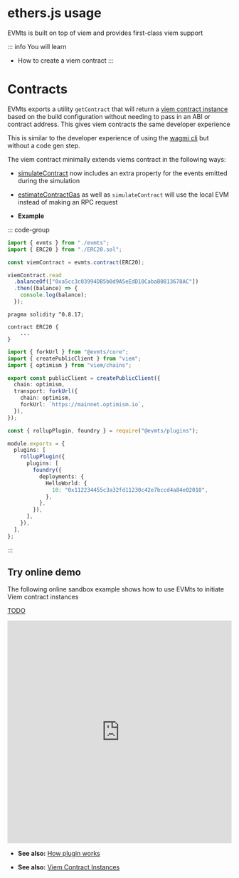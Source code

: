 # ethers.js usage

EVMts is built on top of viem and provides first-class viem support

::: info You will learn

- How to create a viem contract
  :::

# Contracts

EVMts exports a utility `getContract` that will return a [viem contract instance](https://viem.sh/docs/contract/getContract.html) based on the build configuration without needing to pass in an ABI or contract address. This gives viem contracts the same developer experience

This is similar to the developer experience of using the [wagmi cli](https://wagmi.sh/cli/getting-started) but without a code gen step.

The viem contract minimally extends viems contract in the following ways:

- [simulateContract](https://viem.sh/docs/contract/simulateContract.html) now includes an extra property for the events emitted during the simulation
- [estimateContractGas](https://viem.sh/docs/contract/estimateContractGas.html) as well as `simulateContract` will use the local EVM instead of making an RPC request

- **Example**

::: code-group

```ts [example.ts]
import { evmts } from "./evmts";
import { ERC20 } from "./ERC20.sol";

const viemContract = evmts.contract(ERC20);

viemContract.read
  .balanceOf(["0xa5cc3c03994DB5b0d9A5eEdD10CabaB0813678AC"])
  .then((balance) => {
    console.log(balance);
  });
```

```solidity [ERC20.sol]
pragma solidity ^0.8.17;

contract ERC20 {
    ...
}
```

```ts [evmts.ts]
import { forkUrl } from "@evmts/core";
import { createPublicClient } from "viem";
import { optimism } from "viem/chains";

export const publicClient = createPublicClient({
  chain: optimism,
  transport: forkUrl({
    chain: optimism,
    forkUrl: `https://mainnet.optimism.io`,
  }),
});
```

```ts [vite.config.ts]
const { rollupPlugin, foundry } = require("@evmts/plugins");

module.exports = {
  plugins: [
    rollupPlugin({
      plugins: [
        foundry({
          deployments: {
            HelloWorld: {
              10: "0x112234455c3a32fd11230c42e7bccd4a84e02010",
            },
          },
        }),
      ],
    }),
  ],
};
```

:::

## Try online demo

The following online sandbox example shows how to use EVMts to initiate Viem contract instances

[TODO](https://github.com/evmts/evmts-monorepo/issues/10)

<iframe frameborder="0" width="100%" height="500" src="https://stackblitz.com/edit/github-dluehe-d7t42l?file=README.md"></iframe>

- **See also:** [How plugin works](../how-plugin-works.md)

- **See also:** [Viem Contract Instances](https://viem.sh/docs/contract/getContract.html)
